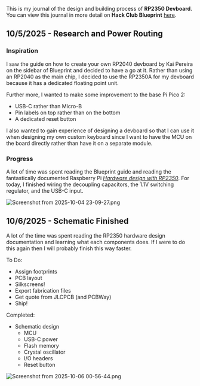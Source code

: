 <!--
  ===================    !!READ THIS NOTICE!!   ====================
  DO NOT edit this file manually. Your changes WILL BE OVERWRITTEN!
  This journal is auto generated and updated by Hack Club Blueprint.
  To edit this file, please edit your journal entries on Blueprint.
  ==================================================================
-->

This is my journal of the design and building process of **RP2350 Devboard**.  
You can view this journal in more detail on **Hack Club Blueprint** [here](https://blueprint.hackclub.com/projects/159).


## 10/5/2025 - Research and Power Routing  

### Inspiration
I saw the guide on how to create your own RP2040 devboard by Kai Pereira on the sidebar of Blueprint and decided to have a go at it. Rather than using an RP2040 as the main chip, I decided to use the RP2350A for my devboard because it has a dedicated floating point unit.

Further more, I wanted to make some improvement to the base Pi Pico 2:
- USB-C rather than Micro-B
- Pin labels on top rather than on the bottom
- A dedicated reset button

I also wanted to gain experience of designing a devboard so that I can use it when designing my own custom keyboard since I want to have the MCU on the board directly rather than have it on a separate module.

### Progress 
A lot of time was spent reading the Blueprint guide and reading the fantastically documented Raspberry Pi [_Hardware design with RP2350_](https://datasheets.raspberrypi.com/rp2350/hardware-design-with-rp2350.pdf).
For today, I finished wiring the decoupling capacitors, the 1.1V switching regulator, and the USB-C input.

![Screenshot from 2025-10-04 23-09-27.png](https://blueprint.hackclub.com/user-attachments/blobs/redirect/eyJfcmFpbHMiOnsiZGF0YSI6NDgyLCJwdXIiOiJibG9iX2lkIn19--6effd717aedcf6646701beaa56c1bba611067074/Screenshot%20from%202025-10-04%2023-09-27.png)




  

## 10/6/2025 - Schematic Finished  

A lot of the time was spent reading the RP2350 hardware design documentation and learning what each components does. If I were to do this again then I will probably finish this way faster.

To Do:
- Assign footprints
- PCB layout
- Silkscreens!
- Export fabrication files
- Get quote from JLCPCB (and PCBWay)
- Ship!

Completed:
- Schematic design
  - MCU
  - USB-C power
  - Flash memory
  - Crystal oscillator
  - I/O headers
  - Reset button

![Screenshot from 2025-10-06 00-56-44.png](https://blueprint.hackclub.com/user-attachments/blobs/redirect/eyJfcmFpbHMiOnsiZGF0YSI6Njk5LCJwdXIiOiJibG9iX2lkIn19--511a3d229c1bc9f897ee4f8a120ad65c26833eb4/Screenshot%20from%202025-10-06%2000-56-44.png)

  

